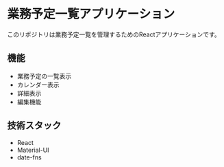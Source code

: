 # 業務予定一覧アプリケーション

このリポジトリは業務予定一覧を管理するためのReactアプリケーションです。

## 機能
- 業務予定の一覧表示
- カレンダー表示
- 詳細表示
- 編集機能

## 技術スタック
- React
- Material-UI
- date-fns
